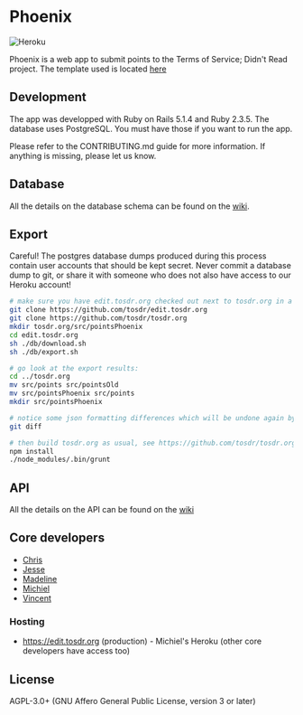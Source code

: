 # Phoenix

![Heroku](https://heroku-badge.herokuapp.com/?app=edit.tosdr.org)

Phoenix is a web app to submit points to the Terms of Service; Didn't Read project. The template used is located [here](https://github.com/lewagon/rails-templates)

## Development

The app was developped with Ruby on Rails 5.1.4 and Ruby 2.3.5. The database uses PostgreSQL. You must have those if you want to run the app.

Please refer to the CONTRIBUTING.md guide for more information. If anything is missing, please let us know.

## Database

All the details on the database schema can be found on the [wiki](https://github.com/tosdr/edit.tosdr.org/wiki/database).

## Export

Careful! The postgres database dumps produced during this process contain user accounts that should
be kept secret. Never commit a database dump to git, or share it with someone who does not also have
access to our Heroku account!

```sh
# make sure you have edit.tosdr.org checked out next to tosdr.org in a folder:
git clone https://github.com/tosdr/edit.tosdr.org
git clone https://github.com/tosdr/tosdr.org
mkdir tosdr.org/src/pointsPhoenix
cd edit.tosdr.org
sh ./db/download.sh
sh ./db/export.sh

# go look at the export results:
cd ../tosdr.org
mv src/points src/pointsOld
mv src/pointsPhoenix src/points
mkdir src/pointsPhoenix

# notice some json formatting differences which will be undone again by grunt later:
git diff

# then build tosdr.org as usual, see https://github.com/tosdr/tosdr.org#build:
npm install
./node_modules/.bin/grunt
```

## API

All the details on the API can be found on the [wiki](https://github.com/tosdr/edit.tosdr.org/wiki/api)

## Core developers
* [Chris](https://github.com/piks3l/)
* [Jesse](https://github.com/JesseWeinstein)
* [Madeline](https://github.com/madoleary)
* [Michiel](https://github.com/michielbdejong)
* [Vincent](https://github.com/vinnl)

### Hosting
* https://edit.tosdr.org (production) - Michiel's Heroku (other core developers have access too)


## License

AGPL-3.0+ (GNU Affero General Public License, version 3 or later)

